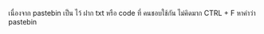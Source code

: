 เนื่องจาก pastebin เป็น ไว้ ฝาก txt หรือ code 
ที่ คนชอบใช้กัน ไม่คิดมาก CTRL + F หาคำว่า pastebin 
